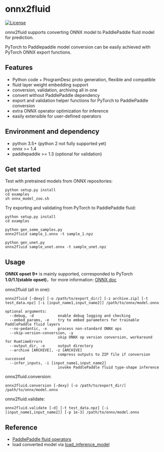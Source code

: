 # onnx2fluid

[![License](https://img.shields.io/badge/license-Apache%202-blue.svg)](LICENSE)

onnx2fluid supports converting ONNX model to PaddlePaddle fluid model for prediction.

PyTorch to Paddlepaddle model conversion can be easily achieved with PyTorch ONNX export functions.

## Features

* Python code + ProgramDesc proto generation, flexible and compatible
* fluid layer weight embedding support
* conversion, validation, archiving all in one
* convert without PaddlePaddle dependency
* export and validation helper functions for PyTorch to PaddlePaddle conversion
* extra ONNX operator optimization for inference
* easily extensible for user-defined operators

## Environment and dependency

* python 3.5+ (python 2 not fully supported yet)
* onnx >= 1.4
* paddlepaddle >= 1.3 (optional for validation)

## Get started

Test with pretrained models from ONNX repositories:

``` shell
python setup.py install
cd examples
sh onnx_model_zoo.sh
```

Try exporting and validating from PyTorch to PaddlePaddle fluid:

``` shell
python setup.py install
cd examples

python gen_some_samples.py
onnx2fluid sample_1.onnx -t sample_1.npz

python gen_unet.py
onnx2fluid sample_unet.onnx -t sample_unet.npz
```

## Usage

**ONNX opset 9+** is mainly supported, corresponded to PyTorch **1.0/1.1(stable opset)**，for more information: [ONNX doc](https://github.com/onnx/onnx/blob/master/docs/Operators.md)

onnx2fluid (all in one):

```shell
onnx2fluid [-dexy] [-o /path/to/export_dir/] [-z archive.zip] [-t test_data.npz] [-i [input_name1,input_name2]] /path/to/onnx/model.onnx 

optional arguments:
  --debug, -d           enable debug logging and checking
  --embed_params, -e    try to embed parameters for trainable PaddlePaddle fluid layers
  --no-pedantic, -x     process non-standard ONNX ops
  --skip-version-conversion, -y
                        skip ONNX op version conversion, workaround for RumtimeErrors
  --output_dir, -o      output directory
  --archive [ARCHIVE], -z [ARCHIVE]
                        compress outputs to ZIP file if conversion successed
  --infer_inputs, -i [input_name1,input_name2]
                        invoke PaddlePaddle fluid type-shape inference
```

onnx2fluid.conversion:

```shell
onnx2fluid.conversion [-dexy] [-o /path/to/export_dir/] /path/to/onnx/model.onnx 
```

onnx2fluid.validate:

```shell
onnx2fluid.validate [-d] [-t test_data.npz] [-i [input_name1,input_name2]] [-p 1e-3] /path/to/onnx/model.onnx 
```

## Reference

* [PaddlePaddle fluid operators](http://www.paddlepaddle.org/documentation/docs/en/1.5/api/layers.html)
* load converted model via [load_inference_model](http://www.paddlepaddle.org/documentation/docs/en/1.5/api/io.html#permalink-1-load_inference_model)
